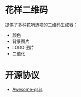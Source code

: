 # 花样二维码

提供了多种花哨选项的二维码生成器：

- 颜色
- 背景图片
- LOGO 图片
- 二值化

# 开源协议

- [Awesome-qr.js](https://github.com/SumiMakito/Awesome-qr.js/blob/master/LICENSE)